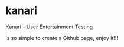 kanari
======

Kanari - User Entertainment Testing

is so simple to create a Github page, enjoy it!!!

